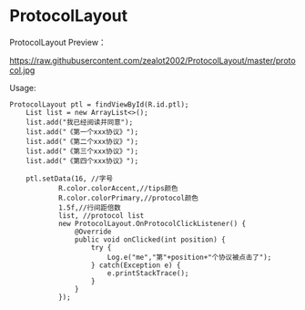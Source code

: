 # ProtocolLayout
ProtocolLayout
Preview：

<img>https://raw.githubusercontent.com/zealot2002/ProtocolLayout/master/protocol.jpg</img>


Usage:

    ProtocolLayout ptl = findViewById(R.id.ptl);
        List list = new ArrayList<>();
        list.add("我已经阅读并同意");
        list.add("《第一个xxx协议》");
        list.add("《第二个xxx协议》");
        list.add("《第三个xxx协议》");
        list.add("《第四个xxx协议》");

        ptl.setData(16, //字号
                R.color.colorAccent,//tips颜色
                R.color.colorPrimary,//protocol颜色
                1.5f,//行间距倍数
                list, //protocol list
                new ProtocolLayout.OnProtocolClickListener() {
                    @Override
                    public void onClicked(int position) {
                        try {
                            Log.e("me","第"+position+"个协议被点击了");
                        } catch(Exception e) {
                            e.printStackTrace();
                        }
                    }
                });
